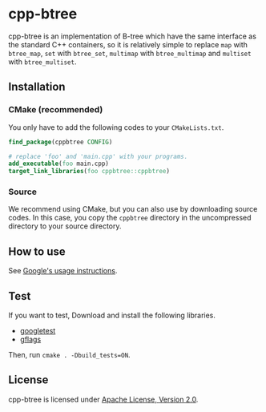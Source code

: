 # cpp-btree

cpp-btree is an implementation of B-tree which have the same interface as the standard C++ containers, so it is relatively simple to replace `map` with `btree_map`, `set` with `btree_set`, `multimap` with `btree_multimap` and `multiset` with `btree_multiset`.

## Installation
### CMake (recommended)
You only have to add the following codes to your `CMakeLists.txt`.

```cmake
find_package(cppbtree CONFIG)

# replace 'foo' and 'main.cpp' with your programs.
add_executable(foo main.cpp)
target_link_libraries(foo cppbtree::cppbtree)
```

### Source
We recommend using CMake, but you can also use by downloading source codes.
In this case, you copy the `cppbtree` directory in the uncompressed directory to your source directory.

## How to use
See [Google's usage instructions](http://code.google.com/p/cpp-btree/wiki/UsageInstructions).

## Test
If you want to test, Download and install the following libraries.

- [googletest](https://github.com/google/googletest)
- [gflags](https://github.com/google/googletest)

Then, run `cmake . -Dbuild_tests=ON`.

## License
cpp-btree is licensed under [Apache License, Version 2.0](COPYING).

